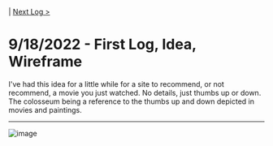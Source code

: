 | [Next Log >]()  
# 9/18/2022 - First Log, Idea, Wireframe

I've had this idea for a little while for a site to recommend, or not recommend, a movie you just watched. No details, just thumbs up or down. The colosseum being a reference to the thumbs up and down depicted in movies and paintings.

---

![image](https://user-images.githubusercontent.com/78708210/190947790-d0819dd3-967f-4882-941d-4a9c2d307d2f.png)
